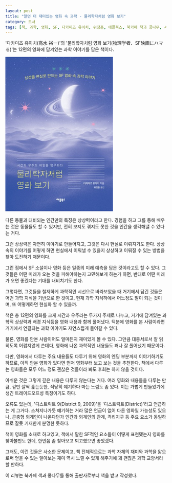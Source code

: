 ```yaml
---
layout: post
title: "알면 더 재미있는 영화 속 과학 - 물리학자처럼 영화 보기"
category: 도서
tags: [책, 과학, 영화, SF, 다카미즈 유이치, 위정훈, 애플북스, 북카페 책과 콩나무, 서평]
---
```


'다카미즈 유이치(高水 裕一)'의
'물리학자처럼 영화 보기(物理学者、SF映画にハマる)'는
12편의 영화에 담겨있는 과학 이야기를 담은 책이다.

![표지](/images/book/butsurigakusha-sf-eiga-ni-hamaru-book-h480.jpg)

다른 동물과 대비되는 인간만의 특징은 상상력이라고 한다.
경험을 하고 그를 통해 배우는 것은 동물들도 할 수 있지만,
전혀 보지도 겪지도 못한 것을 인간을 생각해낼 수 있다는 거다.

그런 상상력은 자연히 이야기로 만들어지고,
그것은 다시 현실로 이뤄지기도 한다.
상상 속의 이야기를 어떻게 하면 현실에서 이뤄낼 수 있을지 상상하고
이뤄질 수 있는 방법을 찾아 도전하기 때문이다.

그런 점에서 SF 소설이나 영화 등은 일종의 미래 예측을 담은 것이라고도 할 수 있다.
그것들은 어떤 미래가 오는 것을 피해야하는지 고민해보게 하는가 하면,
반대로 어떤 미래가 오면 좋겠다는 기대를 내비치기도 한다.

그렇다면, 그것들을 철저하게 과학적인 시선으로 바라보았을 때
거기에서 담긴 것들은 어떤 과학 지식을 기반으로 한 것이고,
현재 과학 지식하에서 어느정도 말이 되는 것이며,
또 어떻게하면 현실화 할 수 있을까.

책은 총 12편의 영화를 크게 시간과 우주라는 두가지 주제로 나누고,
거기에 담겨있는 과학적 상상력과 배경 지식등을 영화 내용과 함께 풀어냈다.
덕분에 영화를 본 사람이라면 거기에서 연결되는 과학 이야기도 자연스럽게 들어갈 수 있다.

물론, 영화를 안본 사람이어도 얼마든지 재미있게 볼 수 있다.
그만큼 대중서로서 잘 읽히도록 어렵지않게 쓴데다,
영화에 나온 과학적인 내용들도 꽤나 잘 풀어냈기 때문이다.

다만, 영화에서 다루는 주요 내용들도 다루기 위해 영화의 엔딩 부분까지 이야기하기도 하므로,
아직 안본 영화가 있다면 먼저 영화부터 보고 보는 것을 추천한다.
책에서 다루는 영화들은 모두 어느 정도 괜찮은 것들이라 봐도 후회는 하지 않을 것이다.

아쉬운 것은 그렇게 깊은 내용은 다루지 않는다는 거다.
여러 영화와 내용들을 다루는 만큼, 겉만 살짝 훑는듯한, 적당히 얘기하다 마는 느낌도 좀 있다.
이는 가볍게 만들었기에 생긴 트레이드오프성 특징이기도 하다.

오류도 있는데, '디스트릭트 9(District 9, 2009)'을 '디스트릭트(District)'라고 언급하는 게 그거다.
스쳐지나가듯 얘기하는 거라 많은 언급이 없어 다른 영화일 가능성도 있으나,
곤충형 외계인이 나온다던가 인간과 외계인의 관계, 격리지구 등 주요 요소가 동일하므로
잘못 기재한게 분명한 듯하다.

책이 영화를 소재로 하고있고,
책에서 말한 SF적인 요소들이 어떻게 표현됐는지 영화를 찾아볼만도 한데,
한번쯤 좀 찾아보고 퇴고했으면 좋았겠다.

그래도, 이런 것들은 사소한 문제이고,
책 전체적으로는 과학 자체의 재미와 과학을 앎으로써 얻을 수 있는 알아보는 재미 역시 느낄 수 있게 해주기에
꽤 괜찮은 과학 교양서라 할 만하다.



<div class="im im-info">
이 리뷰는 북카페 책과 콩나무를 통해 출판사로부터 책을 받고 작성했다.
</div>
